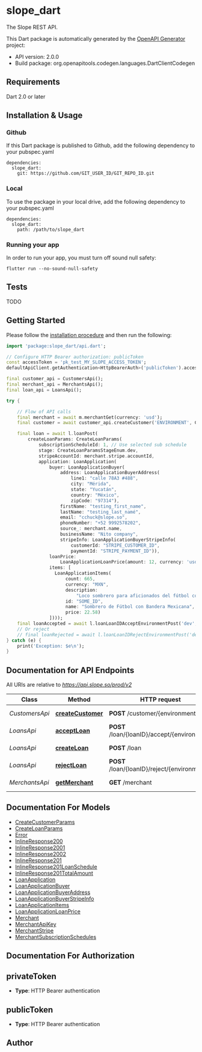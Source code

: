 # slope_dart
The Slope REST API.

This Dart package is automatically generated by the [OpenAPI Generator](https://openapi-generator.tech) project:

- API version: 2.0.0
- Build package: org.openapitools.codegen.languages.DartClientCodegen

## Requirements

Dart 2.0 or later

## Installation & Usage

### Github
If this Dart package is published to Github, add the following dependency to your pubspec.yaml
```
dependencies:
  slope_dart:
    git: https://github.com/GIT_USER_ID/GIT_REPO_ID.git
```

### Local
To use the package in your local drive, add the following dependency to your pubspec.yaml
```
dependencies:
  slope_dart:
    path: /path/to/slope_dart
```

### Running your app

In order to run your app, you must turn off sound null safety:
```
flutter run --no-sound-null-safety
```

## Tests

TODO

## Getting Started

Please follow the [installation procedure](#installation--usage) and then run the following:

```dart
import 'package:slope_dart/api.dart';

// Configure HTTP Bearer authorization: publicToken
const accessToken = 'pk_test_MY_SLOPE_ACCESS_TOKEN';
defaultApiClient.getAuthentication<HttpBearerAuth>('publicToken').accessToken = accessToken;

final customer_api = CustomersApi();
final merchant_api = MerchantsApi();
final loan_api = LoansApi();

try {

    // Flow of API calls 
    final merchant = await m.merchantGet(currency: 'usd');
    final customer = await customer_api.createCustomer('ENVIRONMENT', CreateCustomerParams(stripeAccountId: merchant.stripe.accountId));

    final loan = await l.loanPost(
        createLoanParams: CreateLoanParams(
            subscriptionScheduleId: 1, // Use selected sub schedule
            stage: CreateLoanParamsStageEnum.dev,
            stripeAccountId: merchant.stripe.accountId,
            application: LoanApplication(
                buyer: LoanApplicationBuyer(
                    address: LoanApplicationBuyerAddress(
                        line1: "calle 78A3 #488",
                        city: "Mérida",
                        state: "Yucatán",
                        country: "México",
                        zipCode: "97314"),
                    firstName: "testing_first_name",
                    lastName: "testing_last_namé",
                    email: "cchuck@slope.so",
                    phoneNumber: "+52 9992578202",
                    source_: merchant.name,
                    businessName: "Nito company",
                    stripeInfo: LoanApplicationBuyerStripeInfo(
                        customerId: "STRIPE_CUSTOMER_ID",
                        paymentId: "STRIPE_PAYMENT_ID")),
                loanPrice:
                    LoanApplicationLoanPrice(amount: 12, currency: 'usd'),
                items: [
                  LoanApplicationItems(
                      count: 665,
                      currency: "MXN",
                      description:
                          "Loco sombrero para aficionados del fútbol con bandera mexicana",
                      id: "SOME_ID",
                      name: "Sombrero de Fútbol con Bandera Mexicana",
                      price: 22.58)
                ])));
    final loanAccepted = await l.loanLoanIDAcceptEnvironmentPost('dev', loan.id);
    // Or reject
    // final loanRejected = await l.loanLoanIDRejectEnvironmentPost('dev', loan.id);
} catch (e) {
    print('Exception: $e\n');
}

```

## Documentation for API Endpoints

All URIs are relative to *https://api.slope.so/prod/v2*

Class | Method | HTTP request | Description
------------ | ------------- | ------------- | -------------
*CustomersApi* | [**createCustomer**](doc//CustomersApi.md#createcustomer) | **POST** /customer/{environment} | Create a customer
*LoansApi* | [**acceptLoan**](doc//LoansApi.md#acceptloan) | **POST** /loan/{loanID}/accept/{environment} | Accept a loan
*LoansApi* | [**createLoan**](doc//LoansApi.md#createloan) | **POST** /loan | Create a loan
*LoansApi* | [**rejectLoan**](doc//LoansApi.md#rejectloan) | **POST** /loan/{loanID}/reject/{environment} | Reject a loan
*MerchantsApi* | [**getMerchant**](doc//MerchantsApi.md#getmerchant) | **GET** /merchant | Get a merchant


## Documentation For Models

 - [CreateCustomerParams](doc//CreateCustomerParams.md)
 - [CreateLoanParams](doc//CreateLoanParams.md)
 - [Error](doc//Error.md)
 - [InlineResponse200](doc//InlineResponse200.md)
 - [InlineResponse2001](doc//InlineResponse2001.md)
 - [InlineResponse2002](doc//InlineResponse2002.md)
 - [InlineResponse201](doc//InlineResponse201.md)
 - [InlineResponse201LoanSchedule](doc//InlineResponse201LoanSchedule.md)
 - [InlineResponse201TotalAmount](doc//InlineResponse201TotalAmount.md)
 - [LoanApplication](doc//LoanApplication.md)
 - [LoanApplicationBuyer](doc//LoanApplicationBuyer.md)
 - [LoanApplicationBuyerAddress](doc//LoanApplicationBuyerAddress.md)
 - [LoanApplicationBuyerStripeInfo](doc//LoanApplicationBuyerStripeInfo.md)
 - [LoanApplicationItems](doc//LoanApplicationItems.md)
 - [LoanApplicationLoanPrice](doc//LoanApplicationLoanPrice.md)
 - [Merchant](doc//Merchant.md)
 - [MerchantApiKey](doc//MerchantApiKey.md)
 - [MerchantStripe](doc//MerchantStripe.md)
 - [MerchantSubscriptionSchedules](doc//MerchantSubscriptionSchedules.md)


## Documentation For Authorization


## privateToken

- **Type**: HTTP Bearer authentication

## publicToken

- **Type**: HTTP Bearer authentication


## Author



